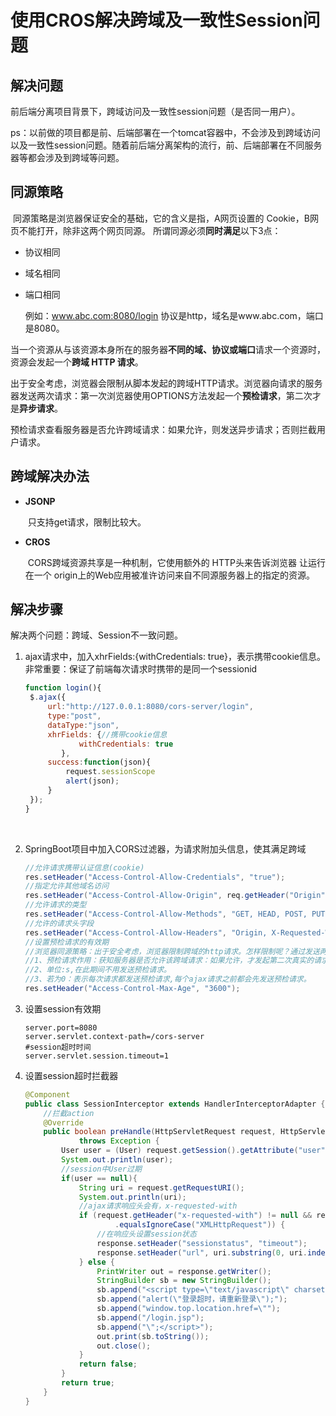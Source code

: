 # 使用CROS解决跨域及一致性Session问题



## 解决问题

​	前后端分离项目背景下，跨域访问及一致性session问题（是否同一用户）。

​	ps：以前做的项目都是前、后端部署在一个tomcat容器中，不会涉及到跨域访问以及一致性session问题。随着前后端分离架构的流行，前、后端部署在不同服务器等都会涉及到跨域等问题。



## 同源策略

​	同源策略是浏览器保证安全的基础，它的含义是指，A网页设置的 Cookie，B网页不能打开，除非这两个网页同源。 所谓同源必须**同时满足**以下3点：

- 协议相同

- 域名相同

- 端口相同

  例如：www.abc.com:8080/login	协议是http，域名是www.abc.com，端口是8080。



​	当一个资源从与该资源本身所在的服务器**不同的域、协议或端口**请求一个资源时，资源会发起一个**跨域 HTTP 请求**。

​	出于安全考虑，浏览器会限制从脚本发起的跨域HTTP请求。浏览器向请求的服务器发送两次请求：第一次浏览器使用OPTIONS方法发起一个**预检请求**，第二次才是**异步请求**。

​	预检请求查看服务器是否允许跨域请求：如果允许，则发送异步请求；否则拦截用户请求。



## 跨域解决办法

- **JSONP**

  ​	只支持get请求，限制比较大。

- **CROS**

  ​	CORS跨域资源共享是一种机制，它使用额外的 HTTP头来告诉浏览器  让运行在一个 origin上的Web应用被准许访问来自不同源服务器上的指定的资源。



## 解决步骤

解决两个问题：跨域、Session不一致问题。

1. ajax请求中，加入xhrFields:{withCredentials: true}，表示携带cookie信息。
非常重要：保证了前端每次请求时携带的是同一个sessionid
   ```js
   function login(){
   	$.ajax({
   		url:"http://127.0.0.1:8080/cors-server/login",
   		type:"post",
   		dataType:"json",
   		xhrFields: {//携带cookie信息
               withCredentials: true
           },
   		success:function(json){
   			request.sessionScope
   			alert(json);
   		}
   	});
   }
   ```

   ​

2. SpringBoot项目中加入CORS过滤器，为请求附加头信息，使其满足跨域

   ```java
   //允许请求携带认证信息(cookie)
   res.setHeader("Access-Control-Allow-Credentials", "true");
   //指定允许其他域名访问
   res.setHeader("Access-Control-Allow-Origin", req.getHeader("Origin"));
   //允许请求的类型
   res.setHeader("Access-Control-Allow-Methods", "GET, HEAD, POST, PUT, DELETE, TRACE, OPTIONS, PATCH");
   //允许的请求头字段
   res.setHeader("Access-Control-Allow-Headers", "Origin, X-Requested-With, Content-Type, Accept");
   //设置预检请求的有效期
   //浏览器同源策略：出于安全考虑，浏览器限制跨域的http请求。怎样限制呢？通过发送两次请求：预检请求、用户请求。
   //1、预检请求作用：获知服务器是否允许该跨域请求：如果允许，才发起第二次真实的请求；如果不允许，则拦截第二次请求
   //2、单位:s,在此期间不用发送预检请求。
   //3、若为0：表示每次请求都发送预检请求,每个ajax请求之前都会先发送预检请求。
   res.setHeader("Access-Control-Max-Age", "3600");
   ```

3. 设置session有效期

   ```properties
   server.port=8080
   server.servlet.context-path=/cors-server
   #session超时时间
   server.servlet.session.timeout=1
   ```

4. 设置session超时拦截器

   ```java
   @Component
   public class SessionInterceptor extends HandlerInterceptorAdapter {
       //拦截action
       @Override
       public boolean preHandle(HttpServletRequest request, HttpServletResponse response, Object handler)
               throws Exception {
           User user = (User) request.getSession().getAttribute("user");
           System.out.println(user);
           //session中User过期
           if(user == null){
               String uri = request.getRequestURI();
               System.out.println(uri);
               //ajax请求响应头会有，x-requested-with
               if (request.getHeader("x-requested-with") != null && request.getHeader("x-requested-with")
                       .equalsIgnoreCase("XMLHttpRequest")) {
                   //在响应头设置session状态
                   response.setHeader("sessionstatus", "timeout");
                   response.setHeader("url", uri.substring(0, uri.indexOf("/", 1)));
               } else {
                   PrintWriter out = response.getWriter();
                   StringBuilder sb = new StringBuilder();
                   sb.append("<script type=\"text/javascript\" charset=\"UTF-8\">");
                   sb.append("alert(\"登录超时，请重新登录\");");
                   sb.append("window.top.location.href=\"");
                   sb.append("/login.jsp");
                   sb.append("\";</script>");
                   out.print(sb.toString());
                   out.close();
               }
               return false;
           }
           return true;
       }
   }
   ```

